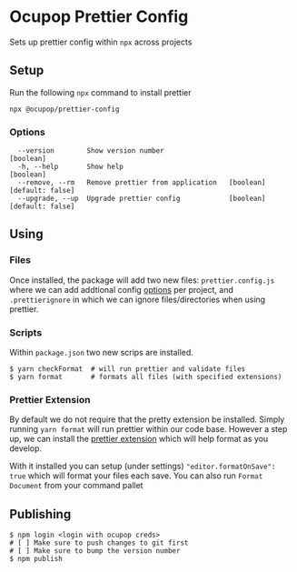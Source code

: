 # Ocupop Prettier Config
Sets up prettier config within `npx` across projects

## Setup
Run the following `npx` command to install prettier

```
npx @ocupop/prettier-config
```

### Options
```
  --version        Show version number                                 [boolean]
  -h, --help       Show help                                           [boolean]
  --remove, --rm   Remove prettier from application   [boolean] [default: false]
  --upgrade, --up  Upgrade prettier config            [boolean] [default: false]
  ```

## Using
### Files
Once installed, the package will add two new files:
`prettier.config.js` where we can add addtional config [options](https://prettier.io/docs/en/options.html) per project, and `.prettierignore` in which we can ignore files/directories when using prettier.

### Scripts
Within `package.json` two new scrips are installed.
```
$ yarn checkFormat  # will run prettier and validate files
$ yarn format       # formats all files (with specified extensions) 
```

### Prettier Extension
By default we do not require that the pretty extension be installed. Simply running `yarn format` will run prettier within our code base. However a step up, we can install the [prettier extension](https://marketplace.visualstudio.com/items?itemName=esbenp.prettier-vscode) which will help format as you develop.

With it installed you can setup (under settings) `"editor.formatOnSave": true` which will format your files each save. You can also run `Format Document` from your command pallet

## Publishing
```
$ npm login <login with ocupop creds>
# [ ] Make sure to push changes to git first
# [ ] Make sure to bump the version number
$ npm publish
```
